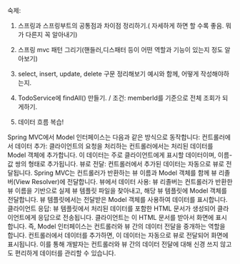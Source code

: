 숙제:
 1. 스프링과 스프링부트의 공통점과 차이점 정리하기.( 자세하게 하면 할 수록 좋음. 뭐가 다른지 꼭 알아내기)
 2. 스프링 mvc 패턴 그리기(핸들러,디스패터 등이 어떤 역할과 기능이 있는지 정도 알아보기)
 
3. select, insert, update, delete 구문 정리해보기 예시와 함께, 어떻게 작성해야하는지.
4. TodoService에 findAll() 만들기. / 조건: memberId를 기준으로 전체 조회가 되게하기.
5. 데이터 흐름 복습!

Spring MVC에서 Model 인터페이스는 다음과 같은 방식으로 동작합니다:
컨트롤러에서 데이터 추가: 클라이언트의 요청을 처리하는 컨트롤러에서는 처리된 데이터를 Model 객체에 추가합니다. 
이 데이터는 주로 클라이언트에게 표시할 데이터이며, 이름-값 쌍의 형태로 추가됩니다. 
뷰로 전달: 컨트롤러에서 추가된 데이터는 자동으로 뷰로 전달됩니다. 
Spring MVC는 컨트롤러가 반환하는 뷰 이름과 Model 객체를 함께 뷰 리졸버(View Resolver)에 전달합니다. 
뷰에서 데이터 사용: 뷰 리졸버는 컨트롤러가 반환한 뷰 이름을 기반으로 실제 뷰 템플릿 파일을 찾아내고, 
해당 뷰 템플릿에 Model 객체를 전달합니다. 뷰 템플릿에서는 전달받은 Model 객체를 사용하여 데이터를 표시합니다. 
클라이언트 응답: 뷰 템플릿에서 처리된 데이터를 포함한 HTML 문서가 생성되어 클라이언트에게 응답으로 전송됩니다. 
클라이언트는 이 HTML 문서를 받아서 화면에 표시합니다. 즉, Model 인터페이스는 컨트롤러와 뷰 간의 데이터 전달을 중개하는 역할을 합니다. 
컨트롤러에서 데이터를 추가하면, 이 데이터는 자동으로 뷰로 전달되어 화면에 표시됩니다. 
이를 통해 개발자는 컨트롤러와 뷰 간의 데이터 전달에 대해 신경 쓰지 않고도 편리하게 데이터를 관리할 수 있습니다.